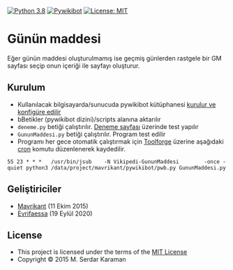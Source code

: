 [![Python 3.8](https://img.shields.io/badge/python-3.8-blue.svg)](https://www.python.org/downloads/release/python-380/) [![Pywikibot](https://img.shields.io/badge/Pywikibot-4.3.0-green.svg)](https://www.mediawiki.org/wiki/Manual:Pywikibot) [![License: MIT](https://img.shields.io/badge/License-MIT-yellow.svg)](https://opensource.org/licenses/MIT)

# Günün maddesi

Eğer günün maddesi oluşturulmamış ise geçmiş günlerden rastgele bir GM sayfası seçip onun içeriği ile sayfayı oluşturur.

## Kurulum

* Kullanılacak bilgisayarda/sunucuda pywikibot kütüphanesi [kurulur ve konfigüre edilir](https://www.mediawiki.org/wiki/Manual:Pywikibot/Installation)
* bBetikler (pywikibot dizini)/scripts alanına aktarılır
* ```deneme.py``` betiği çalıştırılır. [Deneme sayfası](https://tr.wikipedia.org/wiki/Vikipedi:Deneme_tahtas%C4%B1) üzerinde test yapılır
* ```GununMaddesi.py``` betiği çalıştırılır. Program test edilir
* Programı her gece otomatik çalıştırmak için [Toolforge](https://wikitech.wikimedia.org/) üzerine aşağıdaki [cron](https://en.wikipedia.org/wiki/Cron) komutu düzenlenerek kaydedilir.
  
```text
55 23 * * *   /usr/bin/jsub    -N Vikipedi-GununMaddesi        -once -quiet python3 /data/project/mavrikant/pywikibot/pwb.py GununMaddesi.py
```

## Geliştiriciler

* [Mavrikant](https://tr.wikipedia.org/wiki/Kullan%C4%B1c%C4%B1:Mavrikant) (11 Ekim 2015)
* [Evrifaessa](https://tr.wikipedia.org/wiki/Kullan%C4%B1c%C4%B1:Evrifaessa) (19 Eylül 2020)

## License

* This project is licensed under the terms of the  [MIT License](https://choosealicense.com/licenses/mit/)
* Copyright © 2015 M. Serdar Karaman
